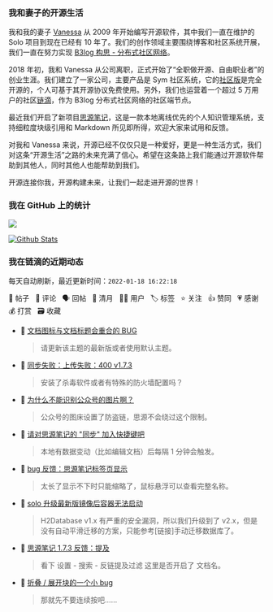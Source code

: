### 我和妻子的开源生活

我和我的妻子 [Vanessa](https://github.com/Vanessa219) 从 2009 年开始编写开源软件，其中我们一直在维护的 Solo 项目到现在已经有 10 年了。我们的创作领域主要围绕博客和社区系统开展，我们一直在努力实现 [B3log 构思 - 分布式社区网络](https://ld246.com/article/1546941897596)。

2018 年初，我和 Vanessa 从公司离职，正式开始了“全职做开源、自由职业者”的创业生涯。我们建立了一家公司，主要产品是 Sym 社区系统，它的[社区版](https://github.com/88250/symphony)是完全开源的，个人可基于其开源协议免费使用。另外，我们也运营着一个超过 5 万用户的社区[链滴](https://ld246.com)，作为 B3log 分布式社区网络的社区端节点。

最近我们开启了新项目[思源笔记](https://github.com/siyuan-note/siyuan)，这是一款本地离线优先的个人知识管理系统，支持细粒度块级引用和 Markdown 所见即所得，欢迎大家来试用和反馈。

对我和 Vanessa 来说，开源已经不仅仅只是一种爱好，更是一种生活方式，我们对这条“开源生活”之路的未来充满了信心。希望在这条路上我们能通过开源软件帮助到其他人，同时其他人也能帮助到我们。

开源连接你我，开源构建未来，让我们一起走进开源的世界！

### 我在 GitHub 上的统计

<a title="Hits" target="_blank" href="https://github.com/88250/88250"><img src="https://hits.b3log.org/88250/88250.svg"></a>

[![Github Stats](https://github-readme-stats.vercel.app/api?username=88250&theme=tokyonight&show_icons=true)](https://github.com/88250)

<!--events start -->

### 我在链滴的近期动态

每天自动刷新，最近更新时间：`2022-01-18 16:22:18`

📝 帖子 &nbsp; 💬 评论 &nbsp; 🗣 回帖 &nbsp; 🌙 清月 &nbsp; 👨‍💻 用户 &nbsp; 🏷️ 标签 &nbsp; ⭐️ 关注 &nbsp; 👍 赞同 &nbsp; 💗 感谢 &nbsp; 💰 打赏 &nbsp; 🗃 收藏

* 💬 [文档图标与文档标题会重合的 BUG](https://ld246.com/article/1642478846743/comment/1642478891932#comments)

  > 请更新该主题的最新版或者使用默认主题。
* 💬 [同步失败：上传失败：400 v1.7.3](https://ld246.com/article/1642474576203/comment/1642477392110#comments)

  > 安装了杀毒软件或者有特殊的防火墙配置吗？
* 💬 [为什么不能识别公众号的图片啊？](https://ld246.com/article/1642436789373/comment/1642472368405#comments)

  > 公众号的图床设置了防盗链，思源不会绕过这个限制。
* 💬 [请对思源笔记的 "同步" 加入快捷键吧](https://ld246.com/article/1642302160870/comment/1642469631439#comments)

  > 本地有数据变动（比如编辑文档）后每隔 1 分钟会触发。
* 💬 [bug 反馈：思源笔记标签页显示](https://ld246.com/article/1642466671819/comment/1642466955570#comments)

  > 太长了显示不下时只能缩略了，鼠标悬浮可以查看完整名称。
* 💬 [solo 升级最新版镜像后容器无法启动](https://ld246.com/article/1642426154520/comment/1642466762389#comments)

  > H2Database v1.x 有严重的安全漏洞，所以我们升级到了 v2.x，但是没有自动平滑迁移的方案，只能参考[链接]手动迁移数据库了。
* 💬 [思源笔记 1.7.3 反馈：提及](https://ld246.com/article/1642405335889/comment/1642425636861#comments)

  > 看下 设置 - 搜索 - 反链提及过滤 这里是否开启了 文档名。
* 💬 [折叠 / 展开块的一个小 bug](https://ld246.com/article/1642423772329/comment/1642424655761#comments)

  > 那就先不要连续按吧……


<!--events end -->
